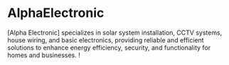 # AlphaElectronic
[Alpha Electronic] specializes in solar system installation, CCTV systems, house wiring, and basic electronics, providing reliable and efficient solutions to enhance energy efficiency, security, and functionality for homes and businesses. !
